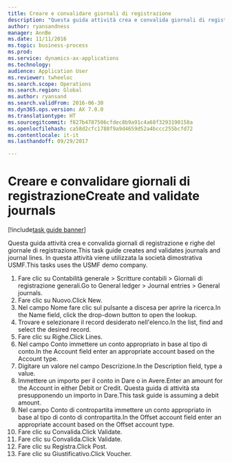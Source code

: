 ```yaml
--- 
title: Creare e convalidare giornali di registrazione
description: "Questa guida attività crea e convalida giornali di registrazione e righe del giornale di registrazione."
author: ryansandness
manager: AnnBe
ms.date: 11/11/2016
ms.topic: business-process
ms.prod: 
ms.service: dynamics-ax-applications
ms.technology: 
audience: Application User
ms.reviewer: twheeloc
ms.search.scope: Operations
ms.search.region: Global
ms.author: ryansand
ms.search.validFrom: 2016-06-30
ms.dyn365.ops.version: AX 7.0.0
ms.translationtype: HT
ms.sourcegitcommit: f827b4787506cfdec8b9a91c4a68f3293190158a
ms.openlocfilehash: ca58d2cfc1788f9a9d4659d52a4bccc255bcfd72
ms.contentlocale: it-it
ms.lasthandoff: 09/29/2017

---
```

# <a name="create-and-validate-journals"></a><span data-ttu-id="57028-103">Creare e convalidare giornali di registrazione</span><span class="sxs-lookup"><span data-stu-id="57028-103">Create and validate journals</span></span>

[!include[task guide banner](../../includes/task-guide-banner.md)]

<span data-ttu-id="57028-104">Questa guida attività crea e convalida giornali di registrazione e righe del giornale di registrazione.</span><span class="sxs-lookup"><span data-stu-id="57028-104">This task guide creates and validates journals and journal lines.</span></span> <span data-ttu-id="57028-105">In questa attività viene utilizzata la società dimostrativa USMF.</span><span class="sxs-lookup"><span data-stu-id="57028-105">This tasks uses the USMF demo company.</span></span>  



1. <span data-ttu-id="57028-106">Fare clic su Contabilità generale > Scritture contabili > Giornali di registrazione generali.</span><span class="sxs-lookup"><span data-stu-id="57028-106">Go to General ledger > Journal entries > General journals.</span></span>
2. <span data-ttu-id="57028-107">Fare clic su Nuovo.</span><span class="sxs-lookup"><span data-stu-id="57028-107">Click New.</span></span>
3. <span data-ttu-id="57028-108">Nel campo Nome fare clic sul pulsante a discesa per aprire la ricerca.</span><span class="sxs-lookup"><span data-stu-id="57028-108">In the Name field, click the drop-down button to open the lookup.</span></span>
4. <span data-ttu-id="57028-109">Trovare e selezionare il record desiderato nell'elenco.</span><span class="sxs-lookup"><span data-stu-id="57028-109">In the list, find and select the desired record.</span></span>
5. <span data-ttu-id="57028-110">Fare clic su Righe.</span><span class="sxs-lookup"><span data-stu-id="57028-110">Click Lines.</span></span>
6. <span data-ttu-id="57028-111">Nel campo Conto immettere un conto appropriato in base al tipo di conto.</span><span class="sxs-lookup"><span data-stu-id="57028-111">In the Account field enter an appropriate account based on the Account type.</span></span>
7. <span data-ttu-id="57028-112">Digitare un valore nel campo Descrizione.</span><span class="sxs-lookup"><span data-stu-id="57028-112">In the Description field, type a value.</span></span>
8. <span data-ttu-id="57028-113">Immettere un importo per il conto in Dare o in Avere.</span><span class="sxs-lookup"><span data-stu-id="57028-113">Enter an amount for the Account in either Debit or Credit.</span></span> <span data-ttu-id="57028-114">Questa guida di attività sta presupponendo un importo in Dare.</span><span class="sxs-lookup"><span data-stu-id="57028-114">This task guide is assuming a debit amount.</span></span>
9. <span data-ttu-id="57028-115">Nel campo Conto di contropartita immettere un conto appropriato in base al tipo di conto di contropartita.</span><span class="sxs-lookup"><span data-stu-id="57028-115">In the Offset account field enter an appropriate account based on the Offset account type.</span></span>
10. <span data-ttu-id="57028-116">Fare clic su Convalida.</span><span class="sxs-lookup"><span data-stu-id="57028-116">Click Validate.</span></span>
11. <span data-ttu-id="57028-117">Fare clic su Convalida.</span><span class="sxs-lookup"><span data-stu-id="57028-117">Click Validate.</span></span>
12. <span data-ttu-id="57028-118">Fare clic su Registra.</span><span class="sxs-lookup"><span data-stu-id="57028-118">Click Post.</span></span>
13. <span data-ttu-id="57028-119">Fare clic su Giustificativo.</span><span class="sxs-lookup"><span data-stu-id="57028-119">Click Voucher.</span></span>


